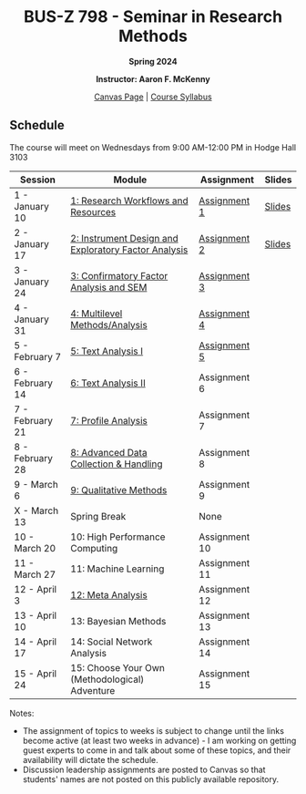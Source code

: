 <h1 align="center">BUS-Z 798 - Seminar in Research Methods</h1>
<p align="center"><b>Spring 2024</b></p>

<p align="center"><b>Instructor: Aaron F. McKenny</b></p>

<p align="center"><a href="https://iu.instructure.com/courses/2200447/">Canvas Page</a> | <a href="./documents/Z798-Syllabus.docx">Course Syllabus</a></p>

## Schedule

The course will meet on Wednesdays from 9:00 AM-12:00 PM in Hodge Hall 3103

| Session | Module | Assignment | Slides |
| ----------- | ----------- | ----------- | ----------- |
| 1 - January 10 | [1: Research Workflows and Resources](./documents/workflows_resources.md) | [Assignment 1](./assignments/workflows_resources.md) | [Slides](./slides/BUS_Z_798_Week_1.pptx) |
| 2 - January 17 | [2: Instrument Design and Exploratory Factor Analysis](./documents/inst_design_efa.md) | [Assignment 2](./assignments/inst_design_efa.md) | [Slides](./slides/BUS_Z_798_Week_2.pptx) |
| 3 - January 24 | [3: Confirmatory Factor Analysis and SEM](./documents/cfa_sem.md) | [Assignment 3](./assignments/cfa_sem.md) | |
| 4 - January 31 | [4: Multilevel Methods/Analysis](./documents/multilevel.md) | [Assignment 4](./assignments/multilevel.md) | |
| 5 - February 7 | [5: Text Analysis I](./documents/text_analysis_i.md) | [Assignment 5](./assignments/text_analysis_i.md) | |
| 6 - February 14 | [6: Text Analysis II](./documents/text_analysis_ii.md) | Assignment 6 | |
| 7 - February 21 | [7: Profile Analysis](./documents/profile_analysis.md) | Assignment 7 | |
| 8 - February 28 | [8: Advanced Data Collection & Handling](./documents/advanced_data.md) | Assignment 8 | |
| 9 - March 6 | [9: Qualitative Methods](./documents/qualitative.md) | Assignment 9 | |
| X - March 13 | Spring Break | None | |
| 10 - March 20 | 10: High Performance Computing | Assignment 10 | |
| 11 - March 27 | 11: Machine Learning | Assignment 11 | |
| 12 - April 3 | [12: Meta Analysis](./documents/meta_analysis.md) | Assignment 12 | |
| 13 - April 10 | 13: Bayesian Methods | Assignment 13 | |
| 14 - April 17 | 14: Social Network Analysis | Assignment 14 | |
| 15 - April 24 | 15: Choose Your Own (Methodological) Adventure | Assignment 15 | |

Notes:
* The assignment of topics to weeks is subject to change until the links become active (at least two weeks in advance) - I am working on getting guest experts to come in and talk about some of these topics, and their availability will dictate the schedule.
* Discussion leadership assignments are posted to Canvas so that students' names are not posted on this publicly available repository.